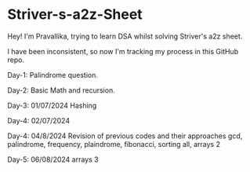 # Striver-s-a2z-Sheet

Hey! 
I'm Pravallika, trying to learn DSA whilst solving Striver's a2z sheet.

I have been inconsistent, so now I'm tracking my process in this GitHub repo. 

Day-1: 
Palindrome question.

Day-2:
Basic Math and recursion.

Day-3: 01/07/2024
Hashing

Day-4: 02/07/2024

Day-4: 04/8/2024
Revision of previous codes and their approaches
gcd, palindrome, frequency, plaindrome, fibonacci, sorting all, arrays 2

Day-5: 06/08/2024
arrays 3
